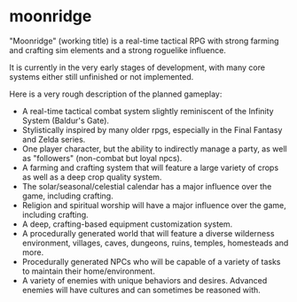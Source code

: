 # moonridge
"Moonridge" (working title) is a real-time tactical RPG with strong farming and crafting sim elements and a strong roguelike influence.

It is currently in the very early stages of development, with many core systems either still unfinished or not implemented.

Here is a very rough description of the planned gameplay:

* A real-time tactical combat system slightly reminiscent of the Infinity System (Baldur's Gate).
* Stylistically inspired by many older rpgs, especially in the Final Fantasy and Zelda series.
* One player character, but the ability to indirectly manage a party, as well as "followers" (non-combat but loyal npcs).
* A farming and crafting system that will feature a large variety of crops as well as a deep crop quality system.
* The solar/seasonal/celestial calendar has a major influence over the game, including crafting.
* Religion and spiritual worship will have a major influence over the game, including crafting.
* A deep, crafting-based equipment customization system.
* A procedurally generated world that will feature a diverse wilderness environment, villages, caves, dungeons, ruins, temples, homesteads and more.
* Procedurally generated NPCs who will be capable of a variety of tasks to maintain their home/environment.
* A variety of enemies with unique behaviors and desires. Advanced enemies will have cultures and can sometimes be reasoned with.
